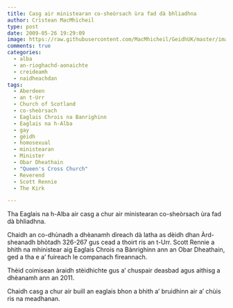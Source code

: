 ```yaml
---
title: Casg air ministearan co-sheòrsach ùra fad dà bhliadhna
author: Crìstean MacMhìcheil
type: post
date: 2009-05-26 19:29:09
image: https://raw.githubusercontent.com/MacMhicheil/GeidhUK/master/images/2009-05-26-casg-air-ministearan-co-sheorsach-ura-fad-da-bhliadhna.jpg
comments: true
categories:
  - alba
  - an-rioghachd-aonaichte
  - creideamh
  - naidheachdan
tags:
  - Aberdeen
  - an t-Urr
  - Church of Scotland
  - co-sheòrsach
  - Eaglais Chrois na Banrighinn
  - Eaglais na h-Alba
  - gay
  - gèidh
  - homosexual
  - ministearan
  - Minister
  - Obar Dheathain
  - "Queen's Cross Church"
  - Reverend
  - Scott Rennie
  - The Kirk

---
```

Tha Eaglais na h-Alba air casg a chur air ministearan co-sheòrsach ùra fad dà bhliadhna.

<!--more-->

Chaidh an co-dhùnadh a dhèanamh dìreach dà latha as dèidh dhan Àrd-sheanadh bhòtadh 326-267 gus cead a thoirt ris an t-Urr. Scott Rennie a bhith na mhinistear aig Eaglais Chrois na Bànrighinn ann an Obar Dheathain, ged a tha e a&#8217; fuireach le companach fireannach.

Thèid coimisean àraidh stèidhichte gus a&#8217; chuspair deasbad agus aithisg a dhèanamh ann an 2011.

Chaidh casg a chur air buill an eaglais bhon a bhith a&#8217; bruidhinn air a&#8217; chùis ris na meadhanan.
